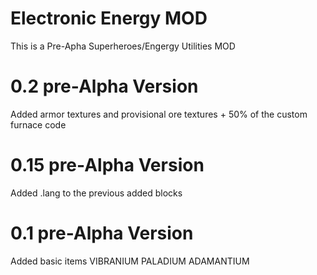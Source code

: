 # Electronic Energy MOD
This is a Pre-Apha Superheroes/Engergy Utilities MOD

# 0.2 pre-Alpha Version
Added armor textures and provisional ore textures + 50% of the custom furnace code

# 0.15 pre-Alpha Version 
Added .lang to the previous added blocks

# 0.1 pre-Alpha Version
Added basic items
        VIBRANIUM
        PALADIUM
        ADAMANTIUM
